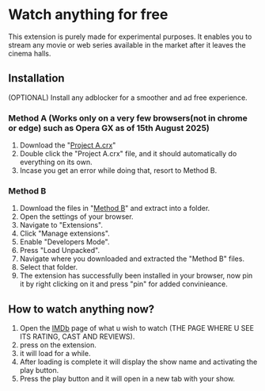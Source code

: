 # Watch anything for free

This extension is purely made for experimental purposes. It enables you to stream any movie or web series available in the market after it leaves the cinema halls.


## Installation
(OPTIONAL) Install any adblocker for a smoother and ad free experience.

  ### Method A (Works only on a very few browsers(not in chrome or edge) such as Opera GX as of 15th August 2025)
  1. Download the "[Project A.crx](https://github.com/a5a758c6-dad4-4a7f-bc2a-b1d21f608b12)"
  2. Double click the "Project A.crx" file, and it should automatically do everything on its own.
  3. Incase you get an error while doing that, resort to Method B.
  
  ### Method B
  1. Download the files in "[Method B]((https://download-directory.github.io/?url=https%3A%2F%2Fgithub.com%2FaLDERlAKE-evo%2FMexicanInAmericaWithoutPapers%2Ftree%2Fmain%2FMethod%2520B))" and extract into a folder.
  2. Open the settings of your browser.
  3. Navigate to "Extensions".
  4. Click "Manage extensions".
  5. Enable "Developers Mode".
  6. Press "Load Unpacked".
  7. Navigate where you downloaded and extracted the "Method B" files.
  8. Select that folder.
  9. The extension has successfully been installed in your browser, now pin it by right clicking on it and press "pin" for added convinieance.

## How to watch anything now?
1. Open the [IMDb](https://www.imdb.com/) page of what u wish to watch (THE PAGE WHERE U SEE ITS RATING, CAST AND REVIEWS).
2. press on the extension.
3. it will load for a while.
4. After loading is complete it will display the show name and activating the play button.
5. Press the play button and it will open in a new tab with your show.
